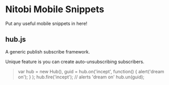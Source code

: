 Nitobi Mobile Snippets
======================

Put any useful mobile snippets in here!

hub.js
---------

A generic publish subscribe framework.

Unique feature is you can create auto-unsubscribing subscribers.

>
> var hub = new Hub(),
      guid = hub.on('incept', function() { alert('dream on'); } );
> hub.fire('incept'); // alerts 'dream on'
> hub.un(guid);
>

